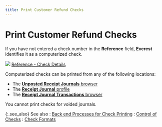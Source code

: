 ```yaml
---
title: Print Customer Refund Checks
---
```


# Print Customer Refund Checks


If you have not entered a check number in the **Reference**  field, **Everest** identifies it as  a computerized check.


![]({{site.acc_baseurl}}/img/lens.gif) [Reference  - Check Details]({{site.acc_baseurl}}/misc/the_check_display_section_manrptjrnl.html#reference_number_receipt_journal_contents)


Computerized checks can be printed from any of the following locations:

- The [**Unposted Receipt Journals** browser]({{site.acc_baseurl}}/customer-receipts-and-refunds/receipt-jrnl-proc/printing-checks/printing_checks_unposted_receipt_journals_browser.html)
- The [**Receipt Journal** profile]({{site.acc_baseurl}}/customer-receipts-and-refunds/receipt-jrnl-proc/printing-checks/printing_checks_receipt_journal_profile.html)
- The [**Receipt Journal Transactions** browser]({{site.acc_baseurl}}/customer-receipts-and-refunds/receipt-jrnl-proc/printing-checks/printing_checks_receipt_journals_transactions_browser.html)



You cannot print checks for voided journals.


{:.see_also}
See also
: [Back  end Processes for Check Printing]({{site.acc_baseurl}}/vendor-payments-and-refunds/payment-jrnl-proc/printing-checks/backend_processes_for_check_printing.html)
: [Control of Checks]({{site.acc_baseurl}}/vendor-payments-and-refunds/payment-jrnl-proc/printing-checks/control_of_checks.html)
: [Check  Formats]({{site.acc_baseurl}}/misc/check_formats_printing_checks.html)
